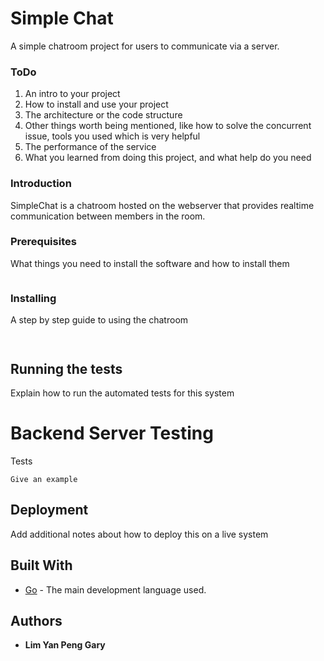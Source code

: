 # Simple Chat

A simple chatroom project for users to communicate via a server.

### ToDo

1. An intro to your project
2. How to install and use your project
3. The architecture or the code structure
4. Other things worth being mentioned, like how to solve the concurrent issue, tools you used which is very helpful
5. The performance of the service
6. What you learned from doing this project, and what help do you need

### Introduction

SimpleChat is a chatroom hosted on the webserver that provides realtime communication between members in the room. 


### Prerequisites

What things you need to install the software and how to install them

```

```

### Installing

A step by step guide to using the chatroom

```

```


```

```


## Running the tests

Explain how to run the automated tests for this system

# Backend Server Testing

Tests

```
Give an example
```


## Deployment

Add additional notes about how to deploy this on a live system

## Built With

* [Go](https://golang.org/) - The main development language used.

## Authors

* **Lim Yan Peng Gary** 

